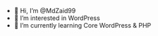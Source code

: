 - 👋 Hi, I’m @MdZaid99
- 👀 I’m interested in WordPress
- 🌱 I’m currently learning Core WordPress & PHP

<!---
MdZaid99/MdZaid99 is a ✨ special ✨ repository because its `README.md` (this file) appears on your GitHub profile.
You can click the Preview link to take a look at your changes.
--->
